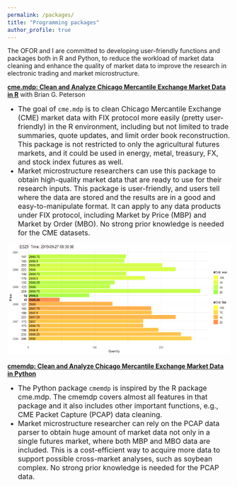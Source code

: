 ```yaml
---
permalink: /packages/
title: "Programming packages"
author_profile: true
---
```

The OFOR and I are committed to developing user-friendly functions and packages both in R and Python, to reduce the workload of market data cleaning and enhance the quality of market data to improve the research in electronic trading and market microstructure.

[**cme.mdp: Clean and Analyze Chicago Mercantile Exchange Market Data in R**](https://github.com/richie-ma/cme.mdp) with Brian G. Peterson
* <span style="font-size: 16px;">The goal of `cme.mdp` is to clean Chicago Mercantile Exchange (CME) market data with FIX protocol more easily (pretty user-friendly) in the R environment, including but not limited to trade summaries, quote updates, and limit order book reconstruction. This package is not restricted to only the agricultural futures markets, and it could be used in energy, metal, treasury, FX, and stock index futures as well.</span>
* <span style="font-size: 16px;">Market microstructure researchers can use this package to obtain high-quality market data that are ready to use for their research inputs. This package is user-friendly, and users tell where the data are stored and the results are in a good and easy-to-manipulate format. It can apply to any data products under FIX protocol, including Market by Price (MBP) and Market by Order (MBO). No strong prior knowledge is needed for the CME datasets.</span>

![](_pages/book_bar.gif)

[**cmemdp: Clean and Analyze Chicago Mercantile Exchange Market Data in Python**](https://github.com/richie-ma/cmemdp)
* <span style="font-size: 16px;">The Python package `cmemdp` is inspired by the R package cme.mdp. The cmemdp covers almost all features in that package and it also includes other important functions, e.g., CME Packet Capture (PCAP) data cleaning.</span>
* <span style="font-size: 16px;">Market microstructure researcher can rely on the PCAP data parser to obtain huge amount of market data not only in a single futures market, where both MBP and MBO data are included. This is a cost-efficient way to acquire more data to support possible cross-market analyses, such as soybean complex. No strong prior knowledge is needed for the PCAP data.</span>
